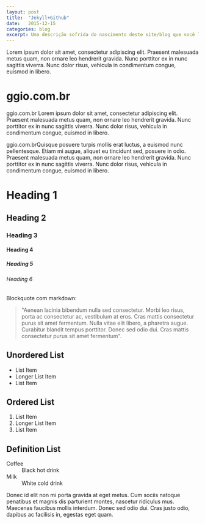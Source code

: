 ```yaml
---
layout: post
title:  "Jekyll+Github" 
date:   2015-12-15
categories: blog
excerpt: Uma descrição sofrida do nascimento deste site/blog que você lê agora.
---
```


<p class="intro">Lorem ipsum dolor sit amet, consectetur adipiscing elit. Praesent malesuada metus quam, non ornare leo hendrerit gravida. Nunc porttitor ex in nunc sagittis viverra. Nunc dolor risus, vehicula in condimentum congue, euismod in libero.</p>

# <span class="titulo"> <span class="cyan1">gg<span class="cyansutil">io</span></span><span class="sutil">.com.br</span> </span>

<span class="titulo">gg<span class="sutil">io</span>.com.br</span> Lorem ipsum dolor sit amet, consectetur adipiscing elit. Praesent malesuada metus quam, non ornare leo hendrerit gravida. Nunc porttitor ex in nunc sagittis viverra. Nunc dolor risus, vehicula in condimentum congue, euismod in libero. 

<span class="titulo"><span class="cyan2">gg</span><span class="cyan1">io</span><span class="sutil">.com.br</span></span>Quisque posuere turpis mollis erat luctus, a euismod nunc pellentesque. Etiam mi augue, aliquet eu tincidunt sed, posuere in odio.  Praesent malesuada metus quam, non ornare leo hendrerit gravida. Nunc porttitor ex in nunc sagittis viverra. Nunc dolor risus, vehicula in condimentum congue, euismod in libero.

# Heading 1
## Heading 2
### Heading 3
#### Heading 4
##### Heading 5
###### Heading 6

Blockquote com markdown:

> "Aenean lacinia bibendum nulla sed consectetur. Morbi leo risus, porta ac consectetur ac, vestibulum at eros. Cras mattis consectetur purus sit amet fermentum. Nulla vitae elit libero, a pharetra augue. Curabitur blandit tempus porttitor. Donec sed odio dui. Cras mattis consectetur purus sit amet fermentum".

## Unordered List
* List Item
* Longer List Item
* List Item

## Ordered List
1. List Item
2. Longer List Item
3. List Item

## Definition List
<dl>
  <dt>Coffee</dt>
  <dd>Black hot drink</dd>
  <dt>Milk</dt>
  <dd>White cold drink</dd>
</dl>

Donec id elit non mi porta gravida at eget metus. Cum sociis natoque penatibus et magnis dis parturient montes, nascetur ridiculus mus. Maecenas faucibus mollis interdum. Donec sed odio dui. Cras justo odio, dapibus ac facilisis in, egestas eget quam.